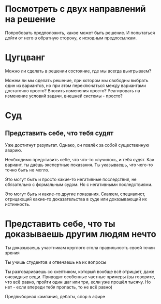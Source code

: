 ﻿# Посмотреть с двух направлений на решение

Попробовать предположить, какое может быть решение.
И попытаться дойти от него в обратную сторону, к исходным предпосылкам.


# Цугцванг
Можно ли сделать в решении состояние, где мы всегда выигрываем?

Можем ли мы сделать решение, при котором мы свободны выбрать один из вариантов, но при этом переключаться между вариантами достаточно просто? Вносить изменения просто? Реагировать на изменение условий задачи, внешней системы - просто?

# Суд

## Представить себе, что тебя судят
Уже достигнут результат. Однако, он повлёк за собой существенную аварию.

Необходимо представить себе, что что-то случилось, и тебя судят.
Как вариант, ты даёшь экспертные показания.
Ты указываешь, что чего-то точно быть не могло.

Это могут быть и просто какие-то негативные последствия, не обязательно с формальным судом. Но с негативными последствиями.

Это могут быть и какие-то другие показания. Скажем, специалист, отрицающий какие-то доказательства в суде или доказывающий их истинность.


# Представить себе, что ты доказываешь другим людям нечто

Ты доказываешь участникам круглого стола правильность своей точки зрения

Ты учишь студентов и отвечаешь на их вопросы

Ты разговариваешь со скептиком, который вообще всё отрицает, даже очевидные вещи. Приводит особенные частные примеры (вы говорите, что всё равно, пройти один шаг или три, если уже прошёл тысячу. Но нет - если впереди тебя пропасть, то не всё равно)

Предвыборная кампания, дебаты, спор в эфире
